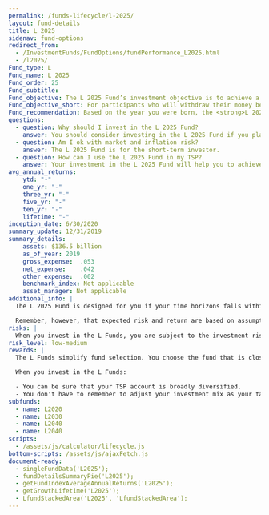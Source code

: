 ```yaml
---
permalink: /funds-lifecycle/l-2025/
layout: fund-details
title: L 2025
sidenav: fund-options
redirect_from:
  - /InvestmentFunds/FundOptions/fundPerformance_L2025.html
  - /l2025/
Fund_type: L
Fund_name: L 2025
Fund_order: 25
Fund_subtitle:
Fund_objective: The L 2025 Fund’s investment objective is to achieve a moderate level of growth with a moderate emphasis on preservation of assets. The Fund's allocation in the G, F, C, S, and I Funds is adjusted quarterly. The L 2025 Fund will roll into the L Income Fund automatically in July 2025 when its allocation becomes the same as the allocation of the L Income Fund.
Fund_objective_short: For participants who will withdraw their money beginning 2021 through 2027.
Fund_recommendation: Based on the year you were born, the <strong>L 2025 Fund</strong> may be a good choice for you because it decreases exposure to risk as you near retirement.
questions:
  - question: Why should I invest in the L 2025 Fund?
    answer: You should consider investing in the L 2025 Fund if you plan to withdraw from your account between next year and 2027.
  - question: Am I ok with market and inflation risk?
    answer: The L 2025 Fund is for the short-term investor.
  - question: How can I use the L 2025 Fund in my TSP?
    answer: Your investment in the L 2025 Fund will help you to achieve the best expected return for the amount of expected risk that is appropriate for your time horizon. The L 2025 Fund makes the investing process easy for you because you do not have to figure out how to diversify your account or how and when to rebalance - it’s done for you.
avg_annual_returns:
    ytd: "-"
    one_yr: "-"
    three_yr: "-"
    five_yr: "-"
    ten_yr: "-"
    lifetime: "-"
inception_date: 6/30/2020
summary_update: 12/31/2019
summary_details:
    assets: $136.5 billion
    as_of_year: 2019
    gross_expense:  .053
    net_expense:    .042
    other_expense:  .002
    benchmark_index: Not applicable
    asset_manager: Not applicable
additional_info: |
  The L 2025 Fund is designed for you if your time horizons falls within the 2021 through 2027 range. The asset allocation of this fund is adjusted quarterly, moving to a more conservative mix, gradually approaching that of the L Income Fund. Between quarterly adjustments, the asset allocation of the L 2025 Fund is maintained through daily rebalancing to the fund’s target allocation.

  Remember, however, that expected risk and return are based on assumptions about future economic conditions and investment performance. There is no guaranteed rate of return for any period, either short-term or long-term. For the fund’s historical returns, visit [Share Price History]({{ site.baseurl }}/fund-performance/share-price-history/). Past performance does not guarantee future results.
risks: |
  When you invest in the L Funds, you are subject to the investment risks associated with the G, F, C, S, and I funds. Your account is not guaranteed against loss. The L Funds can have periods of gain and loss, just as the individual TSP funds do.
risk_level: low-medium
rewards: |
  The L Funds simplify fund selection. You choose the fund that is closest to your target date (or, if your target date falls between the target dates that are offered, you can split your account between the two target date funds closest to your time horizon).

  When you invest in the L Funds:

  - You can be sure that your TSP account is broadly diversified.
  - You don't have to remember to adjust your investment mix as your target date approaches - it's done for you.
subfunds:
  - name: L2020
  - name: L2030
  - name: L2040
  - name: L2040
scripts:
  - /assets/js/calculator/lifecycle.js
bottom-scripts: /assets/js/ajaxFetch.js
document-ready:
  - singleFundData('L2025');
  - fundDetailsSummaryPie('L2025');
  - getFundIndexAverageAnnualReturns('L2025');
  - getGrowthLifetime('L2025');
  - LfundStackedArea('L2025', 'LfundStackedArea');
---
```

